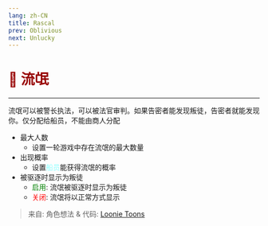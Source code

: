 ```yaml
---
lang: zh-CN
title: Rascal
prev: Oblivious
next: Unlucky
---
```


# <font color=#980404>👹 <b>流氓</b></font> <Badge text="有害类" type="tip" vertical="middle"/>
---

流氓可以被警长执法，可以被法官审判。如果告密者能发现叛徒，告密者就能发现你。仅分配给船员，不能由商人分配
* 最大人数
  * 设置一轮游戏中存在流氓的最大数量
* 出现概率
  * 设置<font color=#8cffff>船员</font>能获得流氓的概率
* 被驱逐时显示为叛徒
  * <font color=green>启用</font>: 流氓被驱逐时显示为叛徒
  * <font color=red>关闭</font>: 流氓将以正常方式显示

> 来自: 角色想法 & 代码: [Loonie Toons](https://github.com/Loonie-Toons)

